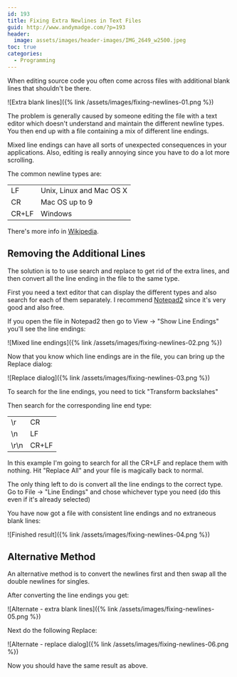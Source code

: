 ```yaml
---
id: 193
title: Fixing Extra Newlines in Text Files
guid: http://www.andymadge.com/?p=193
header:
  image: assets/images/header-images/IMG_2649_w2500.jpeg
toc: true
categories:
  - Programming
---
```

When editing source code you often come across files with additional blank lines that shouldn't be there.

![Extra blank lines]({% link /assets/images/fixing-newlines-01.png %})

The problem is generally caused by someone editing the file with a text editor which doesn't understand and maintain the different newline types. You then end up with a file containing a mix of different line endings.

<!--more-->

Mixed line endings can have all sorts of unexpected consequences in your applications. Also, editing is really annoying since you have to do a lot more scrolling.

The common newline types are:

<table>
  <tr>
    <td>LF</td>
    <td>Unix, Linux and Mac OS X</td>
  </tr>
  
  <tr>
    <td>CR</td>
    <td>Mac OS up to 9</td>
  </tr>
  
  <tr>
    <td>CR+LF</td>
    <td>Windows</td>
  </tr>
</table>

There's more info in [Wikipedia](http://en.wikipedia.org/wiki/Newline).

## Removing the Additional Lines

The solution is to to use search and replace to get rid of the extra lines, and then convert all the line ending in the file to the same type.

First you need a text editor that can display the different types and also search for each of them separately. I recommend [Notepad2](http://www.flos-freeware.ch/notepad2.html) since it's very good and also free.

If you open the file in Notepad2 then go to View -> "Show Line Endings" you'll see the line endings:

![Mixed line endings]({% link /assets/images/fixing-newlines-02.png %})

Now that you know which line endings are in the file, you can bring up the Replace dialog:

![Replace dialog]({% link /assets/images/fixing-newlines-03.png %})

To search for the line endings, you need to tick "Transform backslahes"

Then search for the corresponding line end type:

<table>
  <tr>
    <td>\r</td>
    <td>CR</td>
  </tr>
  
  <tr>
    <td>\n</td>
    <td>LF</td>
  </tr>
  
  <tr>
    <td>\r\n</td>
    <td>CR+LF</td>
  </tr>
</table>

In this example I'm going to search for all the CR+LF and replace them with nothing. Hit "Replace All" and your file is magically back to normal.

The only thing left to do is convert all the line endings to the correct type. Go to File -> "Line Endings" and chose whichever type you need (do this even if it's already selected)

You have now got a file with consistent line endings and no extraneous blank lines:

![Finished result]({% link /assets/images/fixing-newlines-04.png %})

## Alternative Method

An alternative method is to convert the newlines first and then swap all the double newlines for singles.

After converting the line endings you get:

![Alternate - extra blank lines]({% link /assets/images/fixing-newlines-05.png %})

Next do the following Replace:

![Alternate - replace dialog]({% link /assets/images/fixing-newlines-06.png %})

Now you should have the same result as above.